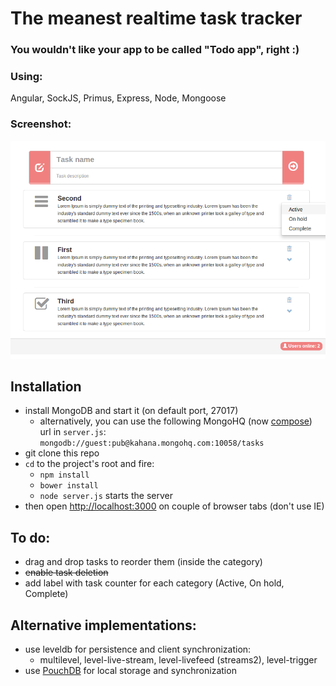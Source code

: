 The meanest realtime task tracker
=============================
### You wouldn't like your app to be called "Todo app", right :)

### Using:
Angular, SockJS, Primus, Express, Node, Mongoose

### Screenshot:
![Screenshot-2014-06-02_14-54-30.png](Screenshot-2014-06-02_14-54-30.png)

## Installation
 - install MongoDB and start it (on default port, 27017)
   - alternatively, you can use the following MongoHQ (now [compose](https://www.compose.io/)) url in `server.js`: `mongodb://guest:pub@kahana.mongohq.com:10058/tasks`
 - git clone this repo
 - `cd` to the project's root and fire:
   - `npm install`
   - `bower install`
   - `node server.js` starts the server
 - then open [http://localhost:3000](http://localhost:3000) on couple of browser tabs (don't use IE)

## To do:
 - drag and drop tasks to reorder them (inside the category)
 - ~~enable task deletion~~
 - add label with task counter for each category (Active, On hold, Complete)

## Alternative implementations:
 - use leveldb for persistence and client synchronization:
   - multilevel, level-live-stream, level-livefeed (streams2), level-trigger
 - use [PouchDB](http://pouchdb.com/) for local storage and synchronization
